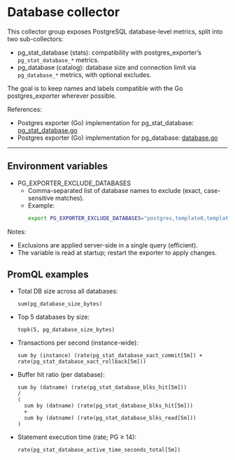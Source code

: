 # Database collector

This collector group exposes PostgreSQL database-level metrics, split into two sub-collectors:

- pg_stat_database (stats): compatibility with postgres_exporter’s `pg_stat_database_*` metrics.
- pg_database (catalog): database size and connection limit via `pg_database_*` metrics, with optional excludes.

The goal is to keep names and labels compatible with the Go postgres_exporter wherever possible.

References:
- Postgres exporter (Go) implementation for pg_stat_database: [pg_stat_database.go](https://github.com/prometheus-community/postgres_exporter/blob/main/collector/pg_stat_database.go)
- Postgres exporter (Go) implementation for pg_database: [database.go](https://github.com/prometheus-community/postgres_exporter/blob/main/collector/database.go)

---

## Environment variables

- PG_EXPORTER_EXCLUDE_DATABASES
  - Comma-separated list of database names to exclude (exact, case-sensitive matches).
  - Example:
    ```bash
    export PG_EXPORTER_EXCLUDE_DATABASES="postgres,template0,template1"
    ```

Notes:
- Exclusions are applied server-side in a single query (efficient).
- The variable is read at startup; restart the exporter to apply changes.


## PromQL examples

- Total DB size across all databases:
  ```promql
  sum(pg_database_size_bytes)
  ```

- Top 5 databases by size:
  ```promql
  topk(5, pg_database_size_bytes)
  ```

- Transactions per second (instance-wide):
  ```promql
  sum by (instance) (rate(pg_stat_database_xact_commit[5m]) + rate(pg_stat_database_xact_rollback[5m]))
  ```

- Buffer hit ratio (per database):
  ```promql
  sum by (datname) (rate(pg_stat_database_blks_hit[5m]))
  /
  (
    sum by (datname) (rate(pg_stat_database_blks_hit[5m]))
    +
    sum by (datname) (rate(pg_stat_database_blks_read[5m]))
  )
  ```

- Statement execution time (rate; PG ≥ 14):
  ```promql
  rate(pg_stat_database_active_time_seconds_total[5m])
  ```
